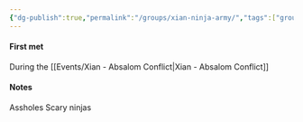 ```yaml
---
{"dg-publish":true,"permalink":"/groups/xian-ninja-army/","tags":["group"],"noteIcon":"👨‍👦‍👦"}
---
```


#### First met
During the [[Events/Xian - Absalom Conflict\|Xian - Absalom Conflict]]
#### Notes
Assholes
Scary ninjas